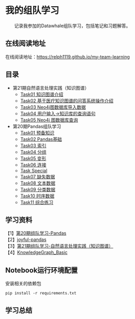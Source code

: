 # 我的组队学习
&emsp;&emsp;记录我参加的Datawhale组队学习，包括笔记和习题解答。

## 在线阅读地址
在线阅读地址：https://relph1119.github.io/my-team-learning

## 目录
- 第21期自然语言处理实践（知识图谱）
    - [Task01 知识图谱介绍](https://relph1119.github.io/my-team-learning/#/knowledge_graph_basic21/task01)
    - [Task02 基于医疗知识图谱的问答系统操作介绍](https://relph1119.github.io/my-team-learning/#/knowledge_graph_basic21/task02)
    - [Task03 Neo4j图数据库导入数据](https://relph1119.github.io/my-team-learning/#/knowledge_graph_basic21/task03)
    - [Task04 用户输入->知识库的查询语句](https://relph1119.github.io/my-team-learning/#/knowledge_graph_basic21/task04)
    - [Task05 Neo4j 图数据库查询](https://relph1119.github.io/my-team-learning/#/knowledge_graph_basic21/task05)
- 第20期Pandas组队学习
    - [Task01 预备知识](https://relph1119.github.io/my-team-learning/#/pandas20/task01)
    - [Task02 Pandas基础](https://relph1119.github.io/my-team-learning/#/pandas20/task02)
    - [Task03 索引](https://relph1119.github.io/my-team-learning/#/pandas20/task03)
    - [Task04 分组](https://relph1119.github.io/my-team-learning/#/pandas20/task04)
    - [Task05 变形](https://relph1119.github.io/my-team-learning/#/pandas20/task05)
    - [Task06 连接](https://relph1119.github.io/my-team-learning/#/pandas20/task06)
    - [Task Special](https://relph1119.github.io/my-team-learning/#/pandas20/task-special)
    - [Task07 缺失数据](https://relph1119.github.io/my-team-learning/#/pandas20/task07)
    - [Task08 文本数据](https://relph1119.github.io/my-team-learning/#/pandas20/task08)
    - [Task09 分类数据](https://relph1119.github.io/my-team-learning/#/pandas20/task09)
    - [Task10 时序数据](https://relph1119.github.io/my-team-learning/#/pandas20/task10)
    - [Task11 综合练习](https://relph1119.github.io/my-team-learning/#/pandas20/task11)

## 学习资料
【1】[第20期组队学习-Pandas](http://datawhale.club/t/topic/580)  
【2】[joyful-pandas](https://datawhalechina.github.io/joyful-pandas/build/html/%E7%9B%AE%E5%BD%95/index.html)  
【3】[第21期组队学习-自然语言处理实践（知识图谱）](http://datawhale.club/t/topic/1010)   
【4】[KnowledgeGraph_Basic](https://github.com/datawhalechina/team-learning-nlp/tree/master/KnowledgeGraph_Basic)

## Notebook运行环境配置
安装相关的依赖包
```shell
pip install -r requirements.txt
```

## 学习总结

